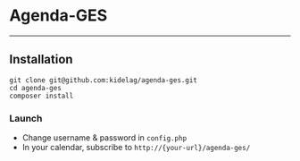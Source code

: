 # Agenda-GES
--- 
## Installation
```
git clone git@github.com:kidelag/agenda-ges.git
cd agenda-ges
composer install
```
### Launch

- Change username & password in ```config.php```
- In your calendar, subscribe to ```http://{your-url}/agenda-ges/```

